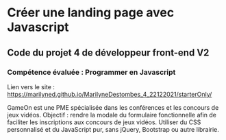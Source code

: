 # Créer une landing page avec Javascript
## Code du projet 4 de développeur front-end V2
### Compétence évaluée : Programmer en Javascript

Lien vers le site : https://marilyned.github.io/MarilyneDestombes_4_22122021/starterOnly/

GameOn est une PME spécialisée dans les conférences et les concours de jeux vidéos.
Objectif : rendre la modale du formulaire fonctionnelle afin de faciliter les inscriptions aux concours de jeux vidéos.
Utiliser du CSS personnalisé et du JavaScript pur, sans jQuery, Bootstrap ou autre librairie.
